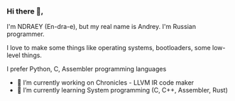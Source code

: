 ### Hi there 👋,

I'm NDRAEY (En-dra-e), but my real name is Andrey. I'm Russian programmer.

I love to make some things like operating systems, bootloaders, some low-level things.

I prefer Python, C, Assembler programming languages

- 🔭 I’m currently working on Chronicles - LLVM IR code maker
- 🌱 I’m currently learning System programming (C, C++, Assembler, Rust)
